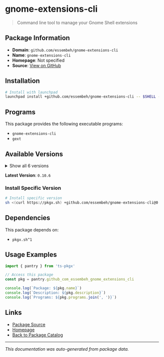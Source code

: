 # gnome-extensions-cli

> Command line tool to manage your Gnome Shell extensions

## Package Information

- **Domain**: `github.com/essembeh/gnome-extensions-cli`
- **Name**: `gnome-extensions-cli`
- **Homepage**: Not specified
- **Source**: [View on GitHub](https://github.com/pkgxdev/pantry/tree/main/projects/github.com/essembeh/gnome-extensions-cli/package.yml)

## Installation

```bash
# Install with launchpad
launchpad install +github.com/essembeh/gnome-extensions-cli -- $SHELL -i
```

## Programs

This package provides the following executable programs:

- `gnome-extensions-cli`
- `gext`

## Available Versions

<details>
<summary>Show all 6 versions</summary>

- `0.10.6`, `0.10.5`, `0.10.4`, `0.10.3`, `0.10.2`
- `0.10.1`

</details>

**Latest Version**: `0.10.6`

### Install Specific Version

```bash
# Install specific version
sh <(curl https://pkgx.sh) +github.com/essembeh/gnome-extensions-cli@0.10.6 -- $SHELL -i
```

## Dependencies

This package depends on:

- `pkgx.sh^1`

## Usage Examples

```typescript
import { pantry } from 'ts-pkgx'

// Access this package
const pkg = pantry.github_com_essembeh_gnome_extensions_cli

console.log(`Package: ${pkg.name}`)
console.log(`Description: ${pkg.description}`)
console.log(`Programs: ${pkg.programs.join(', ')}`)
```

## Links

- [Package Source](https://github.com/pkgxdev/pantry/tree/main/projects/github.com/essembeh/gnome-extensions-cli/package.yml)
- [Homepage](#)
- [Back to Package Catalog](../package-catalog.md)

---

*This documentation was auto-generated from package data.*
